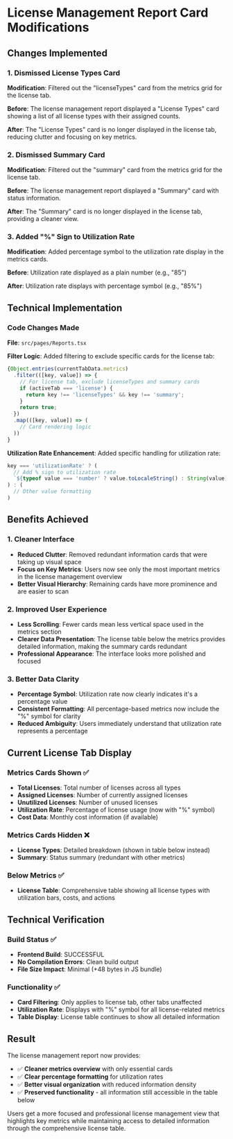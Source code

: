 # License Management Report Card Modifications

## Changes Implemented

### 1. Dismissed License Types Card
**Modification**: Filtered out the "licenseTypes" card from the metrics grid for the license tab.

**Before**: The license management report displayed a "License Types" card showing a list of all license types with their assigned counts.

**After**: The "License Types" card is no longer displayed in the license tab, reducing clutter and focusing on key metrics.

### 2. Dismissed Summary Card  
**Modification**: Filtered out the "summary" card from the metrics grid for the license tab.

**Before**: The license management report displayed a "Summary" card with status information.

**After**: The "Summary" card is no longer displayed in the license tab, providing a cleaner view.

### 3. Added "%" Sign to Utilization Rate
**Modification**: Added percentage symbol to the utilization rate display in the metrics cards.

**Before**: Utilization rate displayed as a plain number (e.g., "85")

**After**: Utilization rate displays with percentage symbol (e.g., "85%")

## Technical Implementation

### Code Changes Made

**File**: `src/pages/Reports.tsx`

**Filter Logic**: Added filtering to exclude specific cards for the license tab:
```typescript
{Object.entries(currentTabData.metrics)
  .filter(([key, value]) => {
    // For license tab, exclude licenseTypes and summary cards
    if (activeTab === 'license') {
      return key !== 'licenseTypes' && key !== 'summary';
    }
    return true;
  })
  .map(([key, value]) => (
    // Card rendering logic
  ))
}
```

**Utilization Rate Enhancement**: Added specific handling for utilization rate:
```typescript
key === 'utilizationRate' ? (
  // Add % sign to utilization rate
  `${typeof value === 'number' ? value.toLocaleString() : String(value)}%`
) : (
  // Other value formatting
)
```

## Benefits Achieved

### 1. Cleaner Interface
- **Reduced Clutter**: Removed redundant information cards that were taking up visual space
- **Focus on Key Metrics**: Users now see only the most important metrics in the license management overview
- **Better Visual Hierarchy**: Remaining cards have more prominence and are easier to scan

### 2. Improved User Experience
- **Less Scrolling**: Fewer cards mean less vertical space used in the metrics section
- **Clearer Data Presentation**: The license table below the metrics provides detailed information, making the summary cards redundant
- **Professional Appearance**: The interface looks more polished and focused

### 3. Better Data Clarity
- **Percentage Symbol**: Utilization rate now clearly indicates it's a percentage value
- **Consistent Formatting**: All percentage-based metrics now include the "%" symbol for clarity
- **Reduced Ambiguity**: Users immediately understand that utilization rate represents a percentage

## Current License Tab Display

### Metrics Cards Shown ✅
- **Total Licenses**: Total number of licenses across all types
- **Assigned Licenses**: Number of currently assigned licenses  
- **Unutilized Licenses**: Number of unused licenses
- **Utilization Rate**: Percentage of license usage (now with "%" symbol)
- **Cost Data**: Monthly cost information (if available)

### Metrics Cards Hidden ❌
- **License Types**: Detailed breakdown (shown in table below instead)
- **Summary**: Status summary (redundant with other metrics)

### Below Metrics ✅
- **License Table**: Comprehensive table showing all license types with utilization bars, costs, and actions

## Technical Verification

### Build Status ✅
- **Frontend Build**: SUCCESSFUL
- **No Compilation Errors**: Clean build output
- **File Size Impact**: Minimal (+48 bytes in JS bundle)

### Functionality ✅
- **Card Filtering**: Only applies to license tab, other tabs unaffected
- **Utilization Rate**: Displays with "%" symbol for all license-related metrics
- **Table Display**: License table continues to show all detailed information

## Result

The license management report now provides:
- ✅ **Cleaner metrics overview** with only essential cards
- ✅ **Clear percentage formatting** for utilization rates
- ✅ **Better visual organization** with reduced information density
- ✅ **Preserved functionality** - all information still accessible in the table below

Users get a more focused and professional license management view that highlights key metrics while maintaining access to detailed information through the comprehensive license table.
